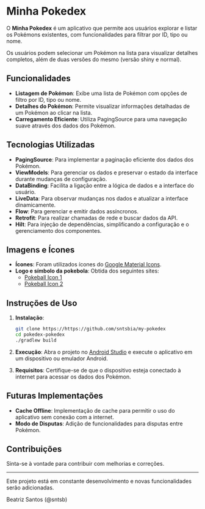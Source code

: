 # Minha Pokedex

O **Minha Pokedex** é um aplicativo que permite aos usuários explorar e listar os Pokémons existentes, com funcionalidades para filtrar por ID, tipo ou nome. 

Os usuários podem selecionar um Pokémon na lista para visualizar detalhes completos, além de duas versões do mesmo (versão shiny e normal).

## Funcionalidades

- **Listagem de Pokémon**: Exibe uma lista de Pokémon com opções de filtro por ID, tipo ou nome.
- **Detalhes do Pokémon**: Permite visualizar informações detalhadas de um Pokémon ao clicar na lista.
- **Carregamento Eficiente**: Utiliza PagingSource para uma navegação suave através dos dados dos Pokémon.

## Tecnologias Utilizadas

- **PagingSource**: Para implementar a paginação eficiente dos dados dos Pokémon.
- **ViewModels**: Para gerenciar os dados e preservar o estado da interface durante mudanças de configuração.
- **DataBinding**: Facilita a ligação entre a lógica de dados e a interface do usuário.
- **LiveData**: Para observar mudanças nos dados e atualizar a interface dinamicamente.
- **Flow**: Para gerenciar e emitir dados assíncronos.
- **Retrofit**: Para realizar chamadas de rede e buscar dados da API.
- **Hilt**: Para injeção de dependências, simplificando a configuração e o gerenciamento dos componentes.

## Imagens e Ícones

- **Ícones**: Foram utilizados ícones do [Google Material Icons](https://material.io/resources/icons/).
- **Logo e símbolo da pokebola**: Obtida dos seguintes sites:
  - [Pokeball Icon 1](https://thenounproject.com/icon/pokeball-640381/)
  - [Pokeball Icon 2](https://thenounproject.com/icon/pokeball-584814/)

## Instruções de Uso

1. **Instalação**:
    ```bash
    git clone https://https://github.com/sntsbia/my-pokedex
    cd pokedex-pokedex
    ./gradlew build
    ```

2. **Execução**: Abra o projeto no [Android Studio](https://developer.android.com/studio) e execute o aplicativo em um dispositivo ou emulador Android.

3. **Requisitos**: Certifique-se de que o dispositivo esteja conectado à internet para acessar os dados dos Pokémon.

## Futuras Implementações

- **Cache Offline**: Implementação de cache para permitir o uso do aplicativo sem conexão com a internet.
- **Modo de Disputas**: Adição de funcionalidades para disputas entre Pokémon.

## Contribuições

Sinta-se à vontade para contribuir com melhorias e correções.

---

Este projeto está em constante desenvolvimento e novas funcionalidades serão adicionadas.

Beatriz Santos (@sntsb)